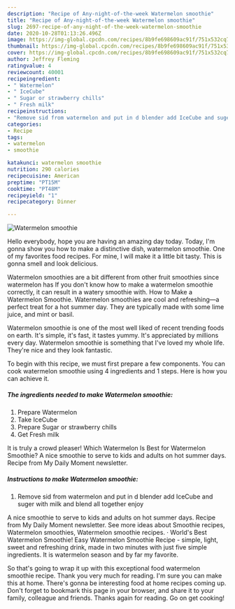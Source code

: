 ```yaml
---
description: "Recipe of Any-night-of-the-week Watermelon smoothie"
title: "Recipe of Any-night-of-the-week Watermelon smoothie"
slug: 2697-recipe-of-any-night-of-the-week-watermelon-smoothie
date: 2020-10-28T01:13:26.496Z
image: https://img-global.cpcdn.com/recipes/8b9fe698609ac91f/751x532cq70/watermelon-smoothie-recipe-main-photo.jpg
thumbnail: https://img-global.cpcdn.com/recipes/8b9fe698609ac91f/751x532cq70/watermelon-smoothie-recipe-main-photo.jpg
cover: https://img-global.cpcdn.com/recipes/8b9fe698609ac91f/751x532cq70/watermelon-smoothie-recipe-main-photo.jpg
author: Jeffrey Fleming
ratingvalue: 4
reviewcount: 40001
recipeingredient:
- " Watermelon"
- " IceCube"
- " Sugar or strawberry chills"
- " Fresh milk"
recipeinstructions:
- "Remove sid from watermelon and put in d blender add IceCube and suger with milk and blend all together enjoy"
categories:
- Recipe
tags:
- watermelon
- smoothie

katakunci: watermelon smoothie 
nutrition: 290 calories
recipecuisine: American
preptime: "PT15M"
cooktime: "PT48M"
recipeyield: "1"
recipecategory: Dinner

---
```



![Watermelon smoothie](https://img-global.cpcdn.com/recipes/8b9fe698609ac91f/751x532cq70/watermelon-smoothie-recipe-main-photo.jpg)

Hello everybody, hope you are having an amazing day today. Today, I'm gonna show you how to make a distinctive dish, watermelon smoothie. One of my favorites food recipes. For mine, I will make it a little bit tasty. This is gonna smell and look delicious.

Watermelon smoothies are a bit different from other fruit smoothies since watermelon has If you don&#39;t know how to make a watermelon smoothie correctly, it can result in a watery smoothie with. How to Make a Watermelon Smoothie. Watermelon smoothies are cool and refreshing—a perfect treat for a hot summer day. They are typically made with some lime juice, and mint or basil.

Watermelon smoothie is one of the most well liked of recent trending foods on earth. It's simple, it's fast, it tastes yummy. It's appreciated by millions every day. Watermelon smoothie is something that I've loved my whole life. They're nice and they look fantastic.


To begin with this recipe, we must first prepare a few components. You can cook watermelon smoothie using 4 ingredients and 1 steps. Here is how you can achieve it.

<!--inarticleads1-->

##### The ingredients needed to make Watermelon smoothie:

1. Prepare  Watermelon
1. Take  IceCube
1. Prepare  Sugar or strawberry chills
1. Get  Fresh milk


It is truly a crowd pleaser! Which Watermelon Is Best for Watermelon Smoothie? A nice smoothie to serve to kids and adults on hot summer days. Recipe from My Daily Moment newsletter. 

<!--inarticleads2-->

##### Instructions to make Watermelon smoothie:

1. Remove sid from watermelon and put in d blender add IceCube and suger with milk and blend all together enjoy


A nice smoothie to serve to kids and adults on hot summer days. Recipe from My Daily Moment newsletter. See more ideas about Smoothie recipes, Watermelon smoothies, Watermelon smoothie recipes. · World&#39;s Best Watermelon Smoothie! Easy Watermelon Smoothie Recipe - simple, light, sweet and refreshing drink, made in two minutes with just five simple ingredients. It is watermelon season and by far my favorite. 

So that's going to wrap it up with this exceptional food watermelon smoothie recipe. Thank you very much for reading. I'm sure you can make this at home. There's gonna be interesting food at home recipes coming up. Don't forget to bookmark this page in your browser, and share it to your family, colleague and friends. Thanks again for reading. Go on get cooking!
